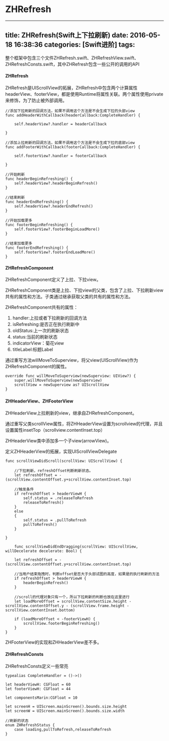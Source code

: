 # ZHRefresh

---
title: ZHRefresh(Swift上下拉刷新)
date: 2016-05-18 16:38:36
categories: [Swift进阶]
tags:
---

整个框架中包含三个文件ZHRefresh.swift、ZHRefreshView.swift、ZHRefreshConsts.swift，其中ZHRefresh包含一些公开的调用的API

#### ZHRefresh

ZHRefresh是UIScrollView的拓展，ZHRefresh中包含两个计算属性headerView、footerView，都是使用Runtime将属性关联。两个属性使用private来修饰，为了防止被外部调用。

	//添加下拉刷新的回调方法，如果不调用这个方法是不会生成下拉的头部view
    func addHeaderWithCallback(headerCallback:CompleteHandler) {
        
        self.headerView?.handler = headerCallback
                
    }
    
    //添加上拉刷新的回调方法，如果不调用这个方法是不会生成下拉的底部view
    func addFooterWithCallback(footerCallback:CompleteHandler) {
        
        self.footerView?.handler = footerCallback
        
    }
    
    //开始刷新
    func headerBeginRefreshing() {
        self.headerView?.headerBeginRefresh()
    }
    
    //结束刷新
    func headerEndRefreshing() {
        self.headerView?.headerEndRefresh()
    }
    
    //开始加载更多
    func footerBeginRefreshing() {
        self.footerView?.footerBeginLoadMore()
    }
    
    //结束加载更多
    func footerEndRefreshing() {
        self.footerView?.footerEndLoadMore()
    }


#### ZHRefreshComponent

ZHRefreshComponent定义了上拉、下拉view。

ZHRefreshComponent类是上拉、下拉view的父类，包含了上拉、下拉刷新view共有的属性和方法。子类通过继承获取父类的共有的属性和方法。

ZHRefreshComponent共有的属性：

1. handler:上拉或者下拉刷新的回调方法
2. isRefreshing:是否正在执行刷新中
3. oldStatus:上一次的刷新状态
4. status:当前的刷新状态
5. indicatorView：菊花view
6. titleLabel:标题Label

通过重写方法willMoveToSuperview，将父view(UIScrollView)作为ZHRefreshComponent的属性。


    override func willMoveToSuperview(newSuperview: UIView?) {
        super.willMoveToSuperview(newSuperview)
        scrollView = newSuperview as? UIScrollView
    }
    
#### ZHHeaderView、ZHFooterView

ZHHeaderView上拉刷新的view，继承自ZHRefreshComponent。

通过重写父类scrollView属性，将ZHHeaderView设置为scrollview的代理，并且设置属性insetTop（scrollview.contentInset.top）

ZHHeaderView类中添加多一个子view(arrowView)。

定义ZHHeaderView的拓展，实现UIScrollViewDelegate
	
    func scrollViewDidScroll(scrollView: UIScrollView) {
        
        //下拉刷新，refreshOffset判断刷新状态。
        let refreshOffset = -(scrollView.contentOffset.y+scrollView.contentInset.top)
        
        //触发条件
        if refreshOffset > headerViewH {
            self.status = .releaseToRefresh
            releaseToRefresh()
        }
        else
        {
            self.status = .pullToRefresh
            pullToRefresh()
        }
        
    }
    
        func scrollViewDidEndDragging(scrollView: UIScrollView, willDecelerate decelerate: Bool) {
        
        let refreshOffset = -(scrollView.contentOffset.y+scrollView.contentInset.top)
        
        //当用户结束拖拽时，判断offset是否大于头部试图的高度，如果是的执行刷新的方法
        if refreshOffset > headerViewH {
            headerBeginRefresh()
        }
        
        //scroll的代理对象只有一个，所以下拉刷新的判断也放在这里进行
        let loadMoreOffset = scrollView.contentSize.height - scrollView.contentOffset.y - (scrollView.frame.height - scrollView.contentInset.bottom)
        
        if (loadMoreOffset < -footerViewH) {
            scrollView.footerBeginRefreshing()
        }
    }
    
 ZHFooterView的实现和ZHHeaderView差不多。
 
#### ZHRefreshConsts
 
 ZHRefreshConsts定义一些常亮
 
	typealias CompleteHandler = ()->()
	
	let headerViewH: CGFloat = 60
	let footerViewH: CGFloat = 44
	
	let componentsMarin:CGFloat = 10
	
	let screenH = UIScreen.mainScreen().bounds.size.height
	let screenW = UIScreen.mainScreen().bounds.size.width
	
	//刷新的状态
	enum ZHRefreshStatus {
	    case loading,pullToRefresh,releaseToRefresh
	}


    
    


